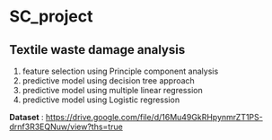 # SC_project

## Textile waste damage analysis

1. feature selection using Principle component analysis
2. predictive model using decision tree approach
3. predictive model using multiple linear regression
4. predictive model using Logistic regression

__Dataset__ : https://drive.google.com/file/d/16Mu49GkRHpynmrZT1PS-drnf3R3EQNuw/view?ths=true
